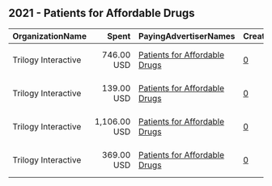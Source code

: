 ## 2021 - Patients for Affordable Drugs 
|OrganizationName|Spent|PayingAdvertiserNames|CreativeUrls|Impressions|Genders|AgeBrackets|CountryCodes|BillingAddresses|CandidateBallotInformation|
|:---|---:|:---|:---|---:|:---|:---|:---|:---|:---|
|Trilogy Interactive|746.00 USD|[Patients for Affordable Drugs](2021/Patients_for_Affordable_Drugs.md)|[0](https://www.snap.com/political-ads/asset/6ef0d780bbcee944ef04ce3cf43c83b78339cffd1ccdfbc81c1776712720280f?mediaType=mp4)|410,564|||united states|"2054 University Ave STE 600,Berkeley,94704,US"|P4AD NOW|
|Trilogy Interactive|139.00 USD|[Patients for Affordable Drugs](2021/Patients_for_Affordable_Drugs.md)|[0](https://www.snap.com/political-ads/asset/3e19349185b4bed3e74c687cf3f9ea5be24e0825444b17025f5389e30fb99170?mediaType=png)|44,179|||united states|"2054 University Ave STE 600,Berkeley,94704,US"|P4AD NOW|
|Trilogy Interactive|1,106.00 USD|[Patients for Affordable Drugs](2021/Patients_for_Affordable_Drugs.md)|[0](https://www.snap.com/political-ads/asset/34e5b8d06935c28fb5d3aa7da221b72fd61b363555c92dc4f3476357e4e12761?mediaType=mp4)|687,517|||united states|"2054 University Ave STE 600,Berkeley,94704,US"|P4AD NOW|
|Trilogy Interactive|369.00 USD|[Patients for Affordable Drugs](2021/Patients_for_Affordable_Drugs.md)|[0](https://www.snap.com/political-ads/asset/75b351b11635364d62731d0f1aa7de1edeef40c7676291f49b6bdcc407862bc9?mediaType=mp4)|210,520|||united states|"2054 University Ave STE 600,Berkeley,94704,US"|P4AD NOW|
